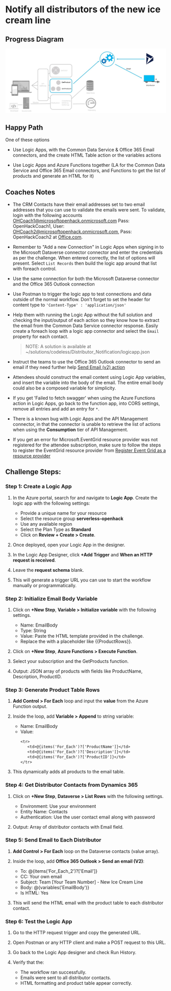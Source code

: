 # Notify all distributors of the new ice cream line

## Progress Diagram

![Distributor notification progress diagram](../images/distributor-notification-progress-diagram.jpg)

## Happy Path

One of these options

* Use Logic Apps, with the Common Data Service & Office 365 Email connectors, and the create HTML Table action or the variables actions  

* Use Logic Apps and Azure Functions together (LA for the Common Data Service and Office 365 Email connectors, and Functions to get the list of products and generate an HTML for it)  

## Coaches Notes

* The CRM Contacts have their email addresses set to two email addresses that you can use to validate the emails were sent. To validate, login with the following accounts OHCoach1@microsoftopenhack.onmicrosoft.com Pass: OpenHackCoach1, User: OHCoach2@microsoftopenhack.onmicrosoft.com, Pass: OpenHackCoach2 at [Office.com](https://outlook.office.com).

* Remember to "Add a new Connection" in Logic Apps when signing in to the Microsoft Dataverse connector connector and enter the credentials as per the challenge.  When entered correctly, the list of options will present.  Select `List Records` then build the logic app around that list with foreach control.

* Use the same connection for both the Microsoft Dataverse connector and the Office 365 Outlook connection

* Use Postman to trigger the logic app to test connections and data outside of the normal workflow.   Don't forget to set the header for content type to `'Content-Type' : 'application/json'`  

* Help them with running the Logic App without the full solution and checking the input/output of each action so they know how to extract the email from the Common Data Service connector response.  Easily create a foreach loop with a logic app connector and select the `Email` property for each contact.

   >NOTE: A solution is available at ~/solutions/codeless/Distributor_Notification/logicapp.json

* Instruct the teams to use the Office 365 Outlook connector to send an email if they need further help [Send Email (v2) action](https://docs.microsoft.com/en-us/connectors/office365connector/#send-an-email-(v2))  

* Attendees should construct the email content using Logic App variables, and insert the variable into the body of the email.  The entire email body could also be a composed variable for simplicity.

* If you get 'Failed to fetch swagger' when using the Azure Functions action in Logic Apps, go back to the function app, into CORS settings, remove all entries and add an entry for `*`.  

* There is a known bug with Logic Apps and the API Management connector, in that the connector is unable to retrieve the list of actions when using the **Consumption** tier of API Management. 

* If you get an error for Microsoft.EventGrid resource provider was not registered for the attendee subscription, make sure to follow the steps to register the EventGrid resource provider from [Register Event Grid as a resource provider](https://docs.microsoft.com/en-us/azure/event-grid/custom-event-quickstart-portal)


## Challenge Steps:

### Step 1: Create a Logic App

1. In the Azure portal, search for and navigate to **Logic App**. Create the logic app with the following settings:

   - Provide a unique name for your resource
   - Select the resource group **serverless-openhack**
   - Use any available region
   - Select the Plan Type as **Standard**
   - Click on **Review + Create > Create**.

1. Once deployed, open your Logic App in the designer.

1. In the Logic App Designer, click **+Add Trigger** and **When an HTTP request is received**.

1. Leave the **request schema** blank.

1. This will generate a trigger URL you can use to start the workflow manually or programmatically.

### Step 2: Initialize Email Body Variable

1. Click on **+New Step**, **Variable > Initialize variable** with the following settings.

   - Name: EmailBody
   - Type: String
   - Value: Paste the HTML template provided in the challenge.
   - Replace the <!-- LOOP THROUGH EACH PRODUCT HERE --> with a placeholder like {{ProductRows}}.

1. Click on **+New Step**, **Azure Functions > Execute Function**.

1. Select your subscription and the GetProducts function.

1. Output: JSON array of products with fields like ProductName, Description, ProductID.

### Step 3: Generate Product Table Rows

1. **Add Control > For Each** loop and input the **value** from the Azure Function output.

1. Inside the loop, add **Variable > Append** to string variable:

   - Name: EmailBody
   - Value:
     ```
     <tr>
        <td>@{items('For_Each')?['ProductName']}</td>
        <td>@{items('For_Each')?['Description']}</td>
        <td>@{items('For_Each')?['ProductID']}</td>
     </tr>
     ```

1. This dynamically adds all products to the email table.

### Step 4: Get Distributor Contacts from Dynamics 365

1. Click on **+New Step**, **Dataverse > List Rows** with the following settings.

   - Environment: Use your environment
   - Entity Name: Contacts
   - Authentication: Use the user contact email along with password

1. Output: Array of distributor contacts with Email field.

### Step 5: Send Email to Each Distributor

1. **Add Control > For Each** loop on the Dataverse contacts (value array).

1. Inside the loop, add **Office 365 Outlook > Send an email (V2)**:

   - To: @{items('For_Each_2')?['Email']}
   - CC: Your own email
   - Subject: Team [Your Team Number] - New Ice Cream Line
   - Body: @{variables('EmailBody')}
   - Is HTML: Yes

1. This will send the HTML email with the product table to each distributor contact.

### Step 6: Test the Logic App

1. Go to the HTTP request trigger and copy the generated URL.

1. Open Postman or any HTTP client and make a POST request to this URL.

1. Go back to the Logic App designer and check Run History.

1. Verify that the:

   - The workflow ran successfully.
   - Emails were sent to all distributor contacts.
   - HTML formatting and product table appear correctly.
